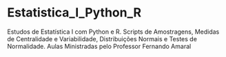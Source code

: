# Estatistica_I_Python_R
 Estudos de Estatística I com Python e R. Scripts de Amostragens, Medidas de Centralidade e Variabilidade, Distribuições Normais e Testes de Normalidade. Aulas Ministradas pelo Professor Fernando Amaral
